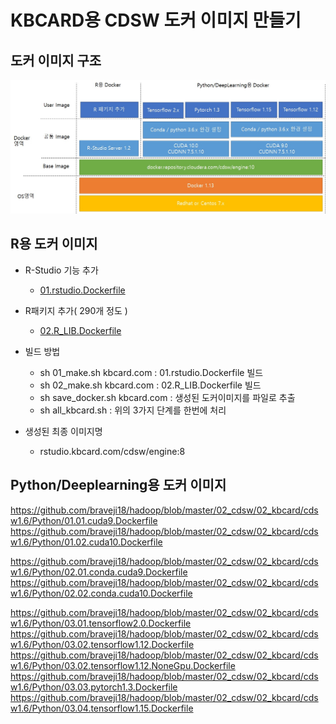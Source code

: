 # KBCARD용 CDSW 도커 이미지 만들기


## 도커 이미지 구조
![](docker_arch.jpg)


## R용 도커 이미지 

- R-Studio 기능 추가  
  - [01.rstudio.Dockerfile](https://github.com/braveji18/hadoop/blob/master/02_cdsw/02_kbcard/cdsw1.6/R/01.rstudio.Dockerfile) 

- R패키지 추가( 290개 정도 ) 
  - [02.R_LIB.Dockerfile](https://github.com/braveji18/hadoop/blob/master/02_cdsw/02_kbcard/cdsw1.6/R/02.R_LIB.Dockerfile)


- 빌드 방법
  - sh  01_make.sh  kbcard.com  :  01.rstudio.Dockerfile 빌드 
  - sh  02_make.sh  kbcard.com  :  02.R_LIB.Dockerfile 빌드
  - sh  save_docker.sh  kbcard.com : 생성된 도커이미지를 파일로 추출 
  - sh  all_kbcard.sh : 위의 3가지 단계를 한번에 처리
  
- 생성된 최종 이미지명 
  - rstudio.kbcard.com/cdsw/engine:8
  
## Python/Deeplearning용 도커 이미지 


https://github.com/braveji18/hadoop/blob/master/02_cdsw/02_kbcard/cdsw1.6/Python/01.01.cuda9.Dockerfile
https://github.com/braveji18/hadoop/blob/master/02_cdsw/02_kbcard/cdsw1.6/Python/01.02.cuda10.Dockerfile

https://github.com/braveji18/hadoop/blob/master/02_cdsw/02_kbcard/cdsw1.6/Python/02.01.conda.cuda9.Dockerfile
https://github.com/braveji18/hadoop/blob/master/02_cdsw/02_kbcard/cdsw1.6/Python/02.02.conda.cuda10.Dockerfile

https://github.com/braveji18/hadoop/blob/master/02_cdsw/02_kbcard/cdsw1.6/Python/03.01.tensorflow2.0.Dockerfile
https://github.com/braveji18/hadoop/blob/master/02_cdsw/02_kbcard/cdsw1.6/Python/03.02.tensorflow1.12.Dockerfile
https://github.com/braveji18/hadoop/blob/master/02_cdsw/02_kbcard/cdsw1.6/Python/03.02.tensorflow1.12.NoneGpu.Dockerfile
https://github.com/braveji18/hadoop/blob/master/02_cdsw/02_kbcard/cdsw1.6/Python/03.03.pytorch1.3.Dockerfile
https://github.com/braveji18/hadoop/blob/master/02_cdsw/02_kbcard/cdsw1.6/Python/03.04.tensorflow1.15.Dockerfile






